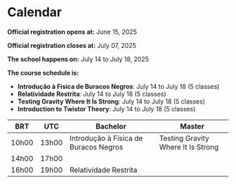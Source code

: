 # Calendar

**Official registration opens at:** June 15, 2025

**Official registration closes at:** July 07, 2025

**The school happens on:** July 14 to July 18, 2025

**The course schedule is:**

* **Introdução à Física de Buracos Negros**: July 14 to July 18 (5 classes)
* **Relatividade Restrita**: July 14 to July 18 (5 classes)
* **Testing Gravity Where It Is Strong**: July 14 to July 18 (5 classes)
* **Introduction to Twistor Theory**: July 14 to July 18 (5 classes)

| BRT   | UTC   | Bachelor             | Master                   |
|-------|-------|----------------------|--------------------------|
| 10h00 | 13h00 | Introdução à Física de Buracos Negros | Testing Gravity Where It Is Strong |
| 14h00 | 17h00 |                      |                          |
| 16h00 | 19h00 | Relatividade Restrita |                          |
